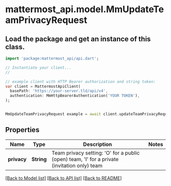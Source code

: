 # mattermost_api.model.MmUpdateTeamPrivacyRequest

## Load the package and get an instance of this class.
```dart
import 'package:mattermost_api/api.dart';

// Instantiate your client...
//

// example client with HTTP Bearer authorization and string token:
var client = MattermostApiClient(
  basePath: 'https://your-server.tld/api/v4',
  authentication: MmHttpBearerAuthentication('YOUR TOKEN'),
);


MmUpdateTeamPrivacyRequest example = await client.updateTeamPrivacyRequest.FUNCTION_THAT_RETURNS_THIS_CLASS();

```

## Properties
Name | Type | Description | Notes
------------ | ------------- | ------------- | -------------
**privacy** | **String** | Team privacy setting: 'O' for a public (open) team, 'I' for a private (invitation only) team | 

[[Back to Model list]](../GENERATED_README.md#documentation-for-models) [[Back to API list]](../GENERATED_README.md#documentation-for-api-endpoints) [[Back to README]](../GENERATED_README.md)


